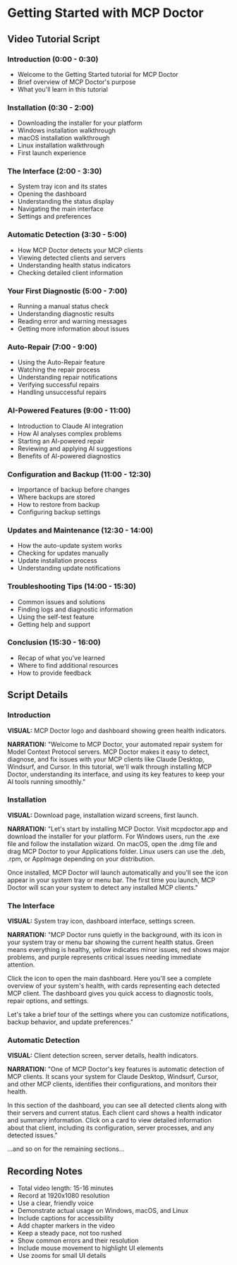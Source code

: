 # Getting Started with MCP Doctor

## Video Tutorial Script

### Introduction (0:00 - 0:30)
- Welcome to the Getting Started tutorial for MCP Doctor
- Brief overview of MCP Doctor's purpose
- What you'll learn in this tutorial

### Installation (0:30 - 2:00)
- Downloading the installer for your platform
- Windows installation walkthrough
- macOS installation walkthrough
- Linux installation walkthrough
- First launch experience

### The Interface (2:00 - 3:30)
- System tray icon and its states
- Opening the dashboard
- Understanding the status display
- Navigating the main interface
- Settings and preferences

### Automatic Detection (3:30 - 5:00)
- How MCP Doctor detects your MCP clients
- Viewing detected clients and servers
- Understanding health status indicators
- Checking detailed client information

### Your First Diagnostic (5:00 - 7:00)
- Running a manual status check
- Understanding diagnostic results
- Reading error and warning messages
- Getting more information about issues

### Auto-Repair (7:00 - 9:00)
- Using the Auto-Repair feature
- Watching the repair process
- Understanding repair notifications
- Verifying successful repairs
- Handling unsuccessful repairs

### AI-Powered Features (9:00 - 11:00)
- Introduction to Claude AI integration
- How AI analyses complex problems
- Starting an AI-powered repair
- Reviewing and applying AI suggestions
- Benefits of AI-powered diagnostics

### Configuration and Backup (11:00 - 12:30)
- Importance of backup before changes
- Where backups are stored
- How to restore from backup
- Configuring backup settings

### Updates and Maintenance (12:30 - 14:00)
- How the auto-update system works
- Checking for updates manually
- Update installation process
- Understanding update notifications

### Troubleshooting Tips (14:00 - 15:30)
- Common issues and solutions
- Finding logs and diagnostic information
- Using the self-test feature
- Getting help and support

### Conclusion (15:30 - 16:00)
- Recap of what you've learned
- Where to find additional resources
- How to provide feedback

## Script Details

### Introduction

**VISUAL:** MCP Doctor logo and dashboard showing green health indicators.

**NARRATION:**
"Welcome to MCP Doctor, your automated repair system for Model Context Protocol servers. MCP Doctor makes it easy to detect, diagnose, and fix issues with your MCP clients like Claude Desktop, Windsurf, and Cursor. In this tutorial, we'll walk through installing MCP Doctor, understanding its interface, and using its key features to keep your AI tools running smoothly."

### Installation

**VISUAL:** Download page, installation wizard screens, first launch.

**NARRATION:**
"Let's start by installing MCP Doctor. Visit mcpdoctor.app and download the installer for your platform. For Windows users, run the .exe file and follow the installation wizard. On macOS, open the .dmg file and drag MCP Doctor to your Applications folder. Linux users can use the .deb, .rpm, or AppImage depending on your distribution.

Once installed, MCP Doctor will launch automatically and you'll see the icon appear in your system tray or menu bar. The first time you launch, MCP Doctor will scan your system to detect any installed MCP clients."

### The Interface

**VISUAL:** System tray icon, dashboard interface, settings screen.

**NARRATION:**
"MCP Doctor runs quietly in the background, with its icon in your system tray or menu bar showing the current health status. Green means everything is healthy, yellow indicates minor issues, red shows major problems, and purple represents critical issues needing immediate attention.

Click the icon to open the main dashboard. Here you'll see a complete overview of your system's health, with cards representing each detected MCP client. The dashboard gives you quick access to diagnostic tools, repair options, and settings.

Let's take a brief tour of the settings where you can customize notifications, backup behavior, and update preferences."

### Automatic Detection

**VISUAL:** Client detection screen, server details, health indicators.

**NARRATION:**
"One of MCP Doctor's key features is automatic detection of MCP clients. It scans your system for Claude Desktop, Windsurf, Cursor, and other MCP clients, identifies their configurations, and monitors their health.

In this section of the dashboard, you can see all detected clients along with their servers and current status. Each client card shows a health indicator and summary information. Click on a card to view detailed information about that client, including its configuration, server processes, and any detected issues."

...and so on for the remaining sections...

## Recording Notes

- Total video length: 15-16 minutes
- Record at 1920x1080 resolution
- Use a clear, friendly voice
- Demonstrate actual usage on Windows, macOS, and Linux
- Include captions for accessibility
- Add chapter markers in the video
- Keep a steady pace, not too rushed
- Show common errors and their resolution
- Include mouse movement to highlight UI elements
- Use zooms for small UI details